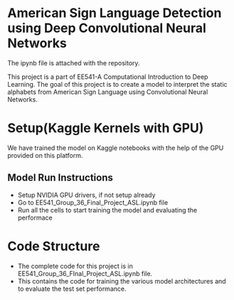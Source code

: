 # American Sign Language Detection using Deep Convolutional Neural Networks

The ipynb file is attached with the repository.

This project is a part of EE541-A Computational Introduction to Deep Learning. The goal of this project is to create a model to interpret the static alphabets from American Sign Language using Convolutional Neural Networks.

# Setup(Kaggle Kernels with GPU)
We have trained the model on Kaggle notebooks with the help of the GPU provided on this platform. 

## Model Run Instructions
* Setup NVIDIA GPU drivers, if not setup already
* Go to EE541_Group_36_Final_Project_ASL.ipynb file
* Run all the cells to start training the model and evaluating the performace

# Code Structure
* The complete code for this project is in EE541_Group_36_FInal_Project_ASL.ipynb file.
* This contains the code for training the various model architectures and to evaluate the test set performance.

